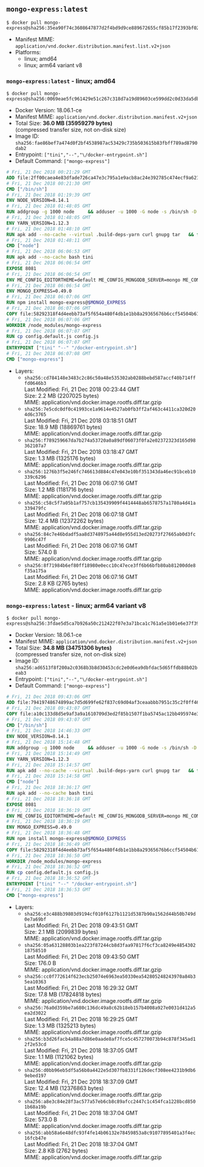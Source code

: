 ## `mongo-express:latest`

```console
$ docker pull mongo-express@sha256:35ea90f74c3608647877d2f4bd9d9ce889672655cf85b17f2393bf023c3946de
```

-	Manifest MIME: `application/vnd.docker.distribution.manifest.list.v2+json`
-	Platforms:
	-	linux; amd64
	-	linux; arm64 variant v8

### `mongo-express:latest` - linux; amd64

```console
$ docker pull mongo-express@sha256:0069eae5fc961429e51c267c318d7a19d89603ce599dd2c0d33da5db027c348c
```

-	Docker Version: 18.06.1-ce
-	Manifest MIME: `application/vnd.docker.distribution.manifest.v2+json`
-	Total Size: **36.0 MB (35959279 bytes)**  
	(compressed transfer size, not on-disk size)
-	Image ID: `sha256:fae86bef7a474d0f2bf4538987ac53429c735b503615b83fbff789ad8790dab2`
-	Entrypoint: `["tini","--","\/docker-entrypoint.sh"]`
-	Default Command: `["mongo-express"]`

```dockerfile
# Fri, 21 Dec 2018 00:21:29 GMT
ADD file:2ff00caea4e83dfade726ca47e3c795a1e9acb8ac24e392785c474ecf9a621f2 in / 
# Fri, 21 Dec 2018 00:21:30 GMT
CMD ["/bin/sh"]
# Fri, 21 Dec 2018 01:19:39 GMT
ENV NODE_VERSION=8.14.1
# Fri, 21 Dec 2018 01:48:05 GMT
RUN addgroup -g 1000 node     && adduser -u 1000 -G node -s /bin/sh -D node     && apk add --no-cache         libstdc++     && apk add --no-cache --virtual .build-deps         binutils-gold         curl         g++         gcc         gnupg         libgcc         linux-headers         make         python   && for key in     94AE36675C464D64BAFA68DD7434390BDBE9B9C5     FD3A5288F042B6850C66B31F09FE44734EB7990E     71DCFD284A79C3B38668286BC97EC7A07EDE3FC1     DD8F2338BAE7501E3DD5AC78C273792F7D83545D     C4F0DFFF4E8C1A8236409D08E73BC641CC11F4C8     B9AE9905FFD7803F25714661B63B535A4C206CA9     77984A986EBC2AA786BC0F66B01FBB92821C587A     8FCCA13FEF1D0C2E91008E09770F7A9A5AE15600     4ED778F539E3634C779C87C6D7062848A1AB005C     A48C2BEE680E841632CD4E44F07496B3EB3C1762     B9E2F5981AA6E0CD28160D9FF13993A75599653C   ; do     gpg --batch --keyserver hkp://p80.pool.sks-keyservers.net:80 --recv-keys "$key" ||     gpg --batch --keyserver hkp://ipv4.pool.sks-keyservers.net --recv-keys "$key" ||     gpg --batch --keyserver hkp://pgp.mit.edu:80 --recv-keys "$key" ;   done     && curl -fsSLO --compressed "https://nodejs.org/dist/v$NODE_VERSION/node-v$NODE_VERSION.tar.xz"     && curl -fsSLO --compressed "https://nodejs.org/dist/v$NODE_VERSION/SHASUMS256.txt.asc"     && gpg --batch --decrypt --output SHASUMS256.txt SHASUMS256.txt.asc     && grep " node-v$NODE_VERSION.tar.xz\$" SHASUMS256.txt | sha256sum -c -     && tar -xf "node-v$NODE_VERSION.tar.xz"     && cd "node-v$NODE_VERSION"     && ./configure     && make -j$(getconf _NPROCESSORS_ONLN)     && make install     && apk del .build-deps     && cd ..     && rm -Rf "node-v$NODE_VERSION"     && rm "node-v$NODE_VERSION.tar.xz" SHASUMS256.txt.asc SHASUMS256.txt
# Fri, 21 Dec 2018 01:48:05 GMT
ENV YARN_VERSION=1.12.3
# Fri, 21 Dec 2018 01:48:10 GMT
RUN apk add --no-cache --virtual .build-deps-yarn curl gnupg tar   && for key in     6A010C5166006599AA17F08146C2130DFD2497F5   ; do     gpg --batch --keyserver hkp://p80.pool.sks-keyservers.net:80 --recv-keys "$key" ||     gpg --batch --keyserver hkp://ipv4.pool.sks-keyservers.net --recv-keys "$key" ||     gpg --batch --keyserver hkp://pgp.mit.edu:80 --recv-keys "$key" ;   done   && curl -fsSLO --compressed "https://yarnpkg.com/downloads/$YARN_VERSION/yarn-v$YARN_VERSION.tar.gz"   && curl -fsSLO --compressed "https://yarnpkg.com/downloads/$YARN_VERSION/yarn-v$YARN_VERSION.tar.gz.asc"   && gpg --batch --verify yarn-v$YARN_VERSION.tar.gz.asc yarn-v$YARN_VERSION.tar.gz   && mkdir -p /opt   && tar -xzf yarn-v$YARN_VERSION.tar.gz -C /opt/   && ln -s /opt/yarn-v$YARN_VERSION/bin/yarn /usr/local/bin/yarn   && ln -s /opt/yarn-v$YARN_VERSION/bin/yarnpkg /usr/local/bin/yarnpkg   && rm yarn-v$YARN_VERSION.tar.gz.asc yarn-v$YARN_VERSION.tar.gz   && apk del .build-deps-yarn
# Fri, 21 Dec 2018 01:48:11 GMT
CMD ["node"]
# Fri, 21 Dec 2018 06:06:53 GMT
RUN apk add --no-cache bash tini
# Fri, 21 Dec 2018 06:06:54 GMT
EXPOSE 8081
# Fri, 21 Dec 2018 06:06:54 GMT
ENV ME_CONFIG_EDITORTHEME=default ME_CONFIG_MONGODB_SERVER=mongo ME_CONFIG_MONGODB_ENABLE_ADMIN=true ME_CONFIG_BASICAUTH_USERNAME= ME_CONFIG_BASICAUTH_PASSWORD= VCAP_APP_HOST=0.0.0.0
# Fri, 21 Dec 2018 06:06:54 GMT
ENV MONGO_EXPRESS=0.49.0
# Fri, 21 Dec 2018 06:07:06 GMT
RUN npm install mongo-express@$MONGO_EXPRESS
# Fri, 21 Dec 2018 06:07:06 GMT
COPY file:58292318f4d4eebb73af5f654a480f4db1e1bb8a29365676b6ccf54504b61984 in / 
# Fri, 21 Dec 2018 06:07:06 GMT
WORKDIR /node_modules/mongo-express
# Fri, 21 Dec 2018 06:07:07 GMT
RUN cp config.default.js config.js
# Fri, 21 Dec 2018 06:07:07 GMT
ENTRYPOINT ["tini" "--" "/docker-entrypoint.sh"]
# Fri, 21 Dec 2018 06:07:08 GMT
CMD ["mongo-express"]
```

-	Layers:
	-	`sha256:cd784148e3483c2c86c50a48e535302ab0288bebd587accf40b714fffd0646b3`  
		Last Modified: Fri, 21 Dec 2018 00:23:44 GMT  
		Size: 2.2 MB (2207025 bytes)  
		MIME: application/vnd.docker.image.rootfs.diff.tar.gzip
	-	`sha256:7e5cdc0df0c41993ce1a9614e4527ab0fb3ff2af463c4411ca320d204d6c3765`  
		Last Modified: Fri, 21 Dec 2018 03:18:51 GMT  
		Size: 18.9 MB (18869761 bytes)  
		MIME: application/vnd.docker.image.rootfs.diff.tar.gzip
	-	`sha256:f789259667da7b274a53720a0a89df06073f0fa2e02372323d165d98362107a7`  
		Last Modified: Fri, 21 Dec 2018 03:18:47 GMT  
		Size: 1.3 MB (1325176 bytes)  
		MIME: application/vnd.docker.image.rootfs.diff.tar.gzip
	-	`sha256:1276b3f5e246fc746613d884c47e043e10bf351343da46ec91bceb10339c6296`  
		Last Modified: Fri, 21 Dec 2018 06:07:16 GMT  
		Size: 1.2 MB (1181716 bytes)  
		MIME: application/vnd.docker.image.rootfs.diff.tar.gzip
	-	`sha256:c58c5f7a05b1af757cb135439909f4414448ab6578757a1780a4d41a339479fc`  
		Last Modified: Fri, 21 Dec 2018 06:07:18 GMT  
		Size: 12.4 MB (12372262 bytes)  
		MIME: application/vnd.docker.image.rootfs.diff.tar.gzip
	-	`sha256:84c7e46bdadf5aa8d3748975a44d8e955d13ed20273f27665ab0d3fc9906c47f`  
		Last Modified: Fri, 21 Dec 2018 06:07:16 GMT  
		Size: 574.0 B  
		MIME: application/vnd.docker.image.rootfs.diff.tar.gzip
	-	`sha256:8f71984b6ef80ff18980e0ecc10c47ece3ff6b66bfb80ab81200dde8f35a175a`  
		Last Modified: Fri, 21 Dec 2018 06:07:16 GMT  
		Size: 2.8 KB (2765 bytes)  
		MIME: application/vnd.docker.image.rootfs.diff.tar.gzip

### `mongo-express:latest` - linux; arm64 variant v8

```console
$ docker pull mongo-express@sha256:3fdae5d5ca7b926a50c212422f07e3a71bca1c761a5e1b01e6e37f394144aac3
```

-	Docker Version: 18.06.1-ce
-	Manifest MIME: `application/vnd.docker.distribution.manifest.v2+json`
-	Total Size: **34.8 MB (34751306 bytes)**  
	(compressed transfer size, not on-disk size)
-	Image ID: `sha256:ad6513f8f200a2c0368b3b8d30453cdc2e0d6ea9dbfdac5d65ffdb88b02beab3`
-	Entrypoint: `["tini","--","\/docker-entrypoint.sh"]`
-	Default Command: `["mongo-express"]`

```dockerfile
# Fri, 21 Dec 2018 09:43:06 GMT
ADD file:79419748674899ac7d5d699fe62f837c69d04af3ceaabbb7951c35c2f0ff46fa in / 
# Fri, 21 Dec 2018 09:43:07 GMT
COPY file:a10c133d8d5e9af3a9a1610709d3ed2f85b1507f1ba5745ac12bb495974e3fe6 in /etc/localtime 
# Fri, 21 Dec 2018 09:43:07 GMT
CMD ["/bin/sh"]
# Fri, 21 Dec 2018 14:46:33 GMT
ENV NODE_VERSION=8.14.1
# Fri, 21 Dec 2018 15:14:48 GMT
RUN addgroup -g 1000 node     && adduser -u 1000 -G node -s /bin/sh -D node     && apk add --no-cache         libstdc++     && apk add --no-cache --virtual .build-deps         binutils-gold         curl         g++         gcc         gnupg         libgcc         linux-headers         make         python   && for key in     94AE36675C464D64BAFA68DD7434390BDBE9B9C5     FD3A5288F042B6850C66B31F09FE44734EB7990E     71DCFD284A79C3B38668286BC97EC7A07EDE3FC1     DD8F2338BAE7501E3DD5AC78C273792F7D83545D     C4F0DFFF4E8C1A8236409D08E73BC641CC11F4C8     B9AE9905FFD7803F25714661B63B535A4C206CA9     77984A986EBC2AA786BC0F66B01FBB92821C587A     8FCCA13FEF1D0C2E91008E09770F7A9A5AE15600     4ED778F539E3634C779C87C6D7062848A1AB005C     A48C2BEE680E841632CD4E44F07496B3EB3C1762     B9E2F5981AA6E0CD28160D9FF13993A75599653C   ; do     gpg --batch --keyserver hkp://p80.pool.sks-keyservers.net:80 --recv-keys "$key" ||     gpg --batch --keyserver hkp://ipv4.pool.sks-keyservers.net --recv-keys "$key" ||     gpg --batch --keyserver hkp://pgp.mit.edu:80 --recv-keys "$key" ;   done     && curl -fsSLO --compressed "https://nodejs.org/dist/v$NODE_VERSION/node-v$NODE_VERSION.tar.xz"     && curl -fsSLO --compressed "https://nodejs.org/dist/v$NODE_VERSION/SHASUMS256.txt.asc"     && gpg --batch --decrypt --output SHASUMS256.txt SHASUMS256.txt.asc     && grep " node-v$NODE_VERSION.tar.xz\$" SHASUMS256.txt | sha256sum -c -     && tar -xf "node-v$NODE_VERSION.tar.xz"     && cd "node-v$NODE_VERSION"     && ./configure     && make -j$(getconf _NPROCESSORS_ONLN)     && make install     && apk del .build-deps     && cd ..     && rm -Rf "node-v$NODE_VERSION"     && rm "node-v$NODE_VERSION.tar.xz" SHASUMS256.txt.asc SHASUMS256.txt
# Fri, 21 Dec 2018 15:14:49 GMT
ENV YARN_VERSION=1.12.3
# Fri, 21 Dec 2018 15:14:57 GMT
RUN apk add --no-cache --virtual .build-deps-yarn curl gnupg tar   && for key in     6A010C5166006599AA17F08146C2130DFD2497F5   ; do     gpg --batch --keyserver hkp://p80.pool.sks-keyservers.net:80 --recv-keys "$key" ||     gpg --batch --keyserver hkp://ipv4.pool.sks-keyservers.net --recv-keys "$key" ||     gpg --batch --keyserver hkp://pgp.mit.edu:80 --recv-keys "$key" ;   done   && curl -fsSLO --compressed "https://yarnpkg.com/downloads/$YARN_VERSION/yarn-v$YARN_VERSION.tar.gz"   && curl -fsSLO --compressed "https://yarnpkg.com/downloads/$YARN_VERSION/yarn-v$YARN_VERSION.tar.gz.asc"   && gpg --batch --verify yarn-v$YARN_VERSION.tar.gz.asc yarn-v$YARN_VERSION.tar.gz   && mkdir -p /opt   && tar -xzf yarn-v$YARN_VERSION.tar.gz -C /opt/   && ln -s /opt/yarn-v$YARN_VERSION/bin/yarn /usr/local/bin/yarn   && ln -s /opt/yarn-v$YARN_VERSION/bin/yarnpkg /usr/local/bin/yarnpkg   && rm yarn-v$YARN_VERSION.tar.gz.asc yarn-v$YARN_VERSION.tar.gz   && apk del .build-deps-yarn
# Fri, 21 Dec 2018 15:14:58 GMT
CMD ["node"]
# Fri, 21 Dec 2018 18:36:17 GMT
RUN apk add --no-cache bash tini
# Fri, 21 Dec 2018 18:36:18 GMT
EXPOSE 8081
# Fri, 21 Dec 2018 18:36:19 GMT
ENV ME_CONFIG_EDITORTHEME=default ME_CONFIG_MONGODB_SERVER=mongo ME_CONFIG_MONGODB_ENABLE_ADMIN=true ME_CONFIG_BASICAUTH_USERNAME= ME_CONFIG_BASICAUTH_PASSWORD= VCAP_APP_HOST=0.0.0.0
# Fri, 21 Dec 2018 18:36:19 GMT
ENV MONGO_EXPRESS=0.49.0
# Fri, 21 Dec 2018 18:36:48 GMT
RUN npm install mongo-express@$MONGO_EXPRESS
# Fri, 21 Dec 2018 18:36:49 GMT
COPY file:58292318f4d4eebb73af5f654a480f4db1e1bb8a29365676b6ccf54504b61984 in / 
# Fri, 21 Dec 2018 18:36:50 GMT
WORKDIR /node_modules/mongo-express
# Fri, 21 Dec 2018 18:36:52 GMT
RUN cp config.default.js config.js
# Fri, 21 Dec 2018 18:36:52 GMT
ENTRYPOINT ["tini" "--" "/docker-entrypoint.sh"]
# Fri, 21 Dec 2018 18:36:53 GMT
CMD ["mongo-express"]
```

-	Layers:
	-	`sha256:e3c488b39803d9194cf010f6127b1121d5387b90a1562d44b50b749d0e7a69bf`  
		Last Modified: Fri, 21 Dec 2018 09:43:51 GMT  
		Size: 2.1 MB (2099839 bytes)  
		MIME: application/vnd.docker.image.rootfs.diff.tar.gzip
	-	`sha256:05a63128803b1ea223f87244cb8d3faa97817f6cf3ca8249e485430218758510`  
		Last Modified: Fri, 21 Dec 2018 09:43:50 GMT  
		Size: 176.0 B  
		MIME: application/vnd.docker.image.rootfs.diff.tar.gzip
	-	`sha256:cc0f772614f623ecb25074e6963ea50330ea542805248243970a84b35ea10363`  
		Last Modified: Fri, 21 Dec 2018 16:29:32 GMT  
		Size: 17.8 MB (17824818 bytes)  
		MIME: application/vnd.docker.image.rootfs.diff.tar.gzip
	-	`sha256:76a0d359be7a680c136dc49a8c62b18eb157b4008a927e0031d412a5ea2d3022`  
		Last Modified: Fri, 21 Dec 2018 16:29:25 GMT  
		Size: 1.3 MB (1325213 bytes)  
		MIME: application/vnd.docker.image.rootfs.diff.tar.gzip
	-	`sha256:b3d26facb4a88a7d86e0aade8af7fce5c457270073b94c878f345ad12f2e53cd`  
		Last Modified: Fri, 21 Dec 2018 18:37:05 GMT  
		Size: 1.1 MB (1121062 bytes)  
		MIME: application/vnd.docker.image.rootfs.diff.tar.gzip
	-	`sha256:d0bb96eb5df5a56b0a4422e5d307fb8331f126decf308ee4231b9db69ebed197`  
		Last Modified: Fri, 21 Dec 2018 18:37:09 GMT  
		Size: 12.4 MB (12376863 bytes)  
		MIME: application/vnd.docker.image.rootfs.diff.tar.gzip
	-	`sha256:a8e3c84e28f3ac577a57eb6cb8c89afcc2447c1c454fca1228bcd8501b68a19b`  
		Last Modified: Fri, 21 Dec 2018 18:37:04 GMT  
		Size: 573.0 B  
		MIME: application/vnd.docker.image.rootfs.diff.tar.gzip
	-	`sha256:abb58a6e48dfc93f4fe14b06132e78459853a8c91077895401a3f4ec16fcb47e`  
		Last Modified: Fri, 21 Dec 2018 18:37:04 GMT  
		Size: 2.8 KB (2762 bytes)  
		MIME: application/vnd.docker.image.rootfs.diff.tar.gzip

